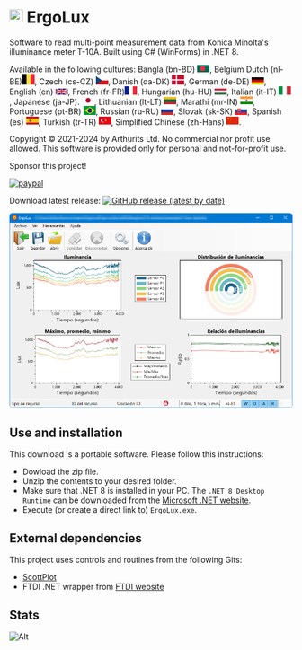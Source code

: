 # <img src="ErgoLux/images/logo@24.png?raw=true" height="24" width="24"> ErgoLux
Software to read multi-point measurement data from Konica Minolta's illuminance meter T-10A. Built using C# (WinForms) in .NET 8.

Available in the following cultures: Bangla (bn-BD) <kbd><img title="Bangla" alt="Bangla" src="https://github.com/hampusborgos/country-flags/blob/main/svg/bd.svg" width="22"></kbd>, Belgium Dutch (nl-BE)<kbd><img title="Dutch" alt="Dutch" src="https://github.com/hampusborgos/country-flags/blob/main/svg/be.svg" width="22"></kbd>, Czech (cs-CZ) <kbd><img title="Czech" alt="Czech" src="https://github.com/hampusborgos/country-flags/blob/main/svg/cz.svg" width="22"></kbd>, Danish (da-DK) <kbd><img title="Danish" alt="Danish" src="https://github.com/hampusborgos/country-flags/blob/main/svg/dk.svg" width="22"></kbd>, German (de-DE) <kbd><img title="German" alt="German" src="https://github.com/hampusborgos/country-flags/blob/main/svg/de.svg" width="22"></kbd>, English (en) <kbd><img title="English" alt="English" src="https://github.com/hampusborgos/country-flags/blob/main/svg/gb.svg" width="22"></kbd>, French (fr-FR)<kbd><img title="French" alt="French" src="https://github.com/hampusborgos/country-flags/blob/main/svg/fr.svg" width="22"></kbd>, Hungarian (hu-HU) <kbd><img title="Hungarian" alt="Hungarian" src="https://github.com/hampusborgos/country-flags/blob/main/svg/hu.svg" width="22"></kbd>, Italian (it-IT) <kbd><img title="Italian" alt="Italian" src="https://github.com/hampusborgos/country-flags/blob/main/svg/it.svg" width="22"></kbd>, Japanese (ja-JP). <kbd><img title="Japanese" alt="Japanese" src="https://github.com/hampusborgos/country-flags/blob/main/svg/jp.svg" width="22"></kbd>, Lithuanian (lt-LT) <kbd><img title="Lithuanian" alt="Lithuanian" src="https://github.com/hampusborgos/country-flags/blob/main/svg/lt.svg" width="22"></kbd>, Marathi (mr-IN) <kbd><img title="Marathi" alt="Marathi" src="https://github.com/hampusborgos/country-flags/blob/main/svg/in.svg" width="22"></kbd>, Portuguese (pt-BR) <kbd><img title="Portuguese (Brazil)" alt="Portuguese (Brazil)" src="https://github.com/hampusborgos/country-flags/blob/main/svg/br.svg" width="22"></kbd>, Russian (ru-RU) <kbd><img title="Russia" alt="Russia" src="https://github.com/hampusborgos/country-flags/blob/main/svg/ru.svg" width="22"></kbd>, Slovak (sk-SK) <kbd><img title="Slovak" alt="Slovak" src="https://github.com/hampusborgos/country-flags/blob/main/svg/sk.svg" width="22"></kbd>, Spanish (es) <kbd><img title="Spanish" alt="Spanish" src="https://github.com/hampusborgos/country-flags/blob/main/svg/es.svg" width="22"></kbd>, Turkish (tr-TR) <kbd><img title="Turkey" alt="Turkey" src="https://github.com/hampusborgos/country-flags/blob/main/svg/tr.svg" width="22"></kbd>, Simplified Chinese (zh-Hans) <kbd><img title="Chinese" alt="Chinese" src="https://github.com/hampusborgos/country-flags/blob/main/svg/cn.svg" width="22"></kbd>.

Copyright © 2021-2024 by Arthurits Ltd. No commercial nor profit use allowed. This software is provided only for personal and not-for-profit use.

Sponsor this project!

[![paypal](https://www.paypalobjects.com/en_US/i/btn/btn_donateCC_LG.gif)](https://www.paypal.com/paypalme/ArthuritsLtd)

Download latest release: [![GitHub release (latest by date)](https://img.shields.io/github/v/release/arthurits/ErgoLux?include_prereleases)](https://github.com/arthurits/ErgoLux/releases)

![Screenshot](/ErgoLux/images/screenshot08.png?raw=true "ErgoLux GUI")

## Use and installation
This download is a portable software. Please follow this instructions:
* Dowload the zip file.
* Unzip the contents to your desired folder.
* Make sure that .NET 8 is installed in your PC. The `.NET 8 Desktop Runtime` can be downloaded from the [Microsoft .NET website](https://dotnet.microsoft.com/download/dotnet/8.0).
* Execute (or create a direct link to) `ErgoLux.exe`.


## External dependencies
This project uses controls and routines from the following Gits:
* [ScottPlot](https://github.com/ScottPlot/ScottPlot)
* FTDI .NET wrapper from [FTDI website](https://ftdichip.com/wp-content/uploads/2020/07/FTD2XX_NET.zip)

## Stats
![Alt](https://repobeats.axiom.co/api/embed/8a48c3dcfbc2dd7fba3a5913be7c20d29bb561b9.svg "Repobeats analytics image")
